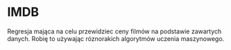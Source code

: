 # IMDB
Regresja mająca na celu przewidziec ceny filmów na podstawie zawartych danych. Robię to używając róznorakich algorytmów uczenia maszynowego.
